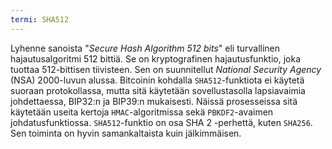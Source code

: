 ```yaml
---
termi: SHA512
---
```


Lyhenne sanoista "*Secure Hash Algorithm 512 bits*" eli turvallinen hajautusalgoritmi 512 bittiä. Se on kryptografinen hajautusfunktio, joka tuottaa 512-bittisen tiivisteen. Sen on suunnitellut *National Security Agency* (NSA) 2000-luvun alussa. Bitcoinin kohdalla `SHA512`-funktiota ei käytetä suoraan protokollassa, mutta sitä käytetään sovellustasolla lapsiavaimia johdettaessa, BIP32:n ja BIP39:n mukaisesti. Näissä prosesseissa sitä käytetään useita kertoja `HMAC`-algoritmissa sekä `PBKDF2`-avaimen johdatusfunktiossa. `SHA512`-funktio on osa SHA 2 -perhettä, kuten `SHA256`. Sen toiminta on hyvin samankaltaista kuin jälkimmäisen.